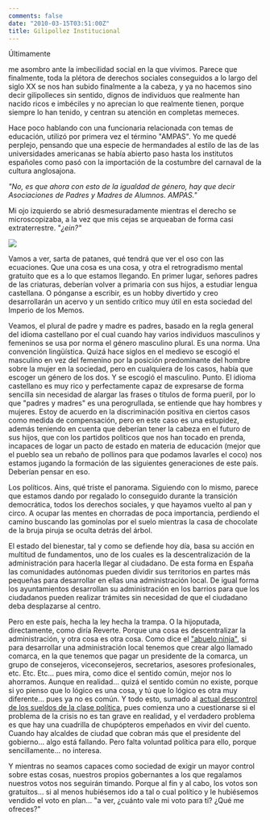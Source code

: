 ```yaml
---
comments: false
date: "2010-03-15T03:51:00Z"
title: Gilipollez Institucional
---
```


<!--         @page { margin: 2cm }       P { margin-bottom: 0.21cm } -->Últimamente
me asombro ante la imbecilidad social en la que vivimos. Parece que
finalmente, toda la plétora de derechos sociales conseguidos a lo largo
del siglo XX se nos han subido finalmente a la cabeza, y ya no hacemos
sino decir gilipolleces sin sentido, dignos de individuos que realmente
han nacido ricos e imbéciles y no aprecian lo que realmente tienen,
porque siempre lo han tenido, y centran su atención en completas
memeces.

Hace poco hablando con una funcionaria relacionada con temas de
educación, utilizó por primera vez el término "AMPAS". Yo me quedé
perplejo, pensando que una especie de hermandades al estilo de las de
las universidades americanas se había abierto paso hasta los institutos
españoles como pasó con la importación de la costumbre del carnaval de
la cultura anglosajona.

*"No, es que ahora con esto de la igualdad de género, hay que decir
Asociaciones de Padres y Madres de Alumnos. AMPAS."*

Mi ojo izquierdo se abrió desmesuradamente mientras el derecho se
microscopizaba, a la vez que mis cejas se arqueaban de forma casi
extraterrestre. "*¿ein?"<!--more-->*

*[![](http://www.huertaalta.com/centro/images/ampa.jpg)](http://www.huertaalta.com/centro/images/ampa.jpg)*

Vamos a ver, sarta de patanes, qué tendrá que ver el oso con las
ecuaciones. Que una cosa es una cosa, y otra el retrogradismo mental
gratuito que es a lo que estamos llegando. En primer lugar, señores
padres de las criaturas, deberían volver a primaria con sus hijos, a
estudiar lengua castellana. O pónganse a escribir, es un hobby divertido
y creo desarrollarán un acervo y un sentido crítico muy útil en esta
sociedad del Imperio de los Memos.

Veamos, el plural de padre y madre es padres, basado en la regla general
del idioma castellano por el cual cuando hay varios individuos
masculinos y femeninos se usa por norma el género masculino plural. Es
una norma. Una convención lingüística. Quizá hace siglos en el medievo
se escogió el masculino en vez del femenino por la posición predominante
del hombre sobre la mujer en la sociedad, pero en cualquiera de los
casos, había que escoger un género de los dos. Y se escogió el
masculino. Punto. El idioma castellano es muy rico y perfectamente capaz
de expresarse de forma sencilla sin necesidad de alargar las frases o
títulos de forma pueril, por lo que "padres y madres" es una
perogrullada, se entiende que hay hombres y mujeres. Estoy de acuerdo en
la discriminación positiva en ciertos casos como medida de compensación,
pero en este caso es una estupidez, además teniendo en cuenta que
deberían tener la cabeza en el futuro de sus hijos, que con los partidos
políticos que nos han tocado en prenda, incapaces de logar un pacto de
estado en materia de educación (mejor que el pueblo sea un rebaño de
pollinos para que podamos lavarles el coco) nos estamos jugando la
formación de las siguientes generaciones de este país. Deberían pensar
en eso.

Los políticos. Ains, qué triste el panorama. Siguiendo con lo mismo,
parece que estamos dando por regalado lo conseguido durante la
transición democrática, todos los derechos sociales, y que hayamos
vuelto al pan y circo. A ocupar las mentes en chorradas de poca
importancia, perdiendo el camino buscando las gominolas por el suelo
mientras la casa de chocolate de la bruja piruja se oculta detrás del
árbol.

El estado del bienestar, tal y como se defiende hoy día, basa su acción
en multitud de fundamentos, uno de los cuales es la descentralización de
la administración para hacerla llegar al ciudadano. De esta forma en
España las comunidades autónomas pueden dividir sus territorios en
partes más pequeñas para desarrollar en ellas una administración local.
De igual forma los ayuntamientos desarrollan su administración en los
barrios para que los ciudadanos pueden realizar trámites sin necesidad
de que el ciudadano deba desplazarse al centro.

Pero en este país, hecha la ley hecha la trampa. O la hijoputada,
directamente, como diría Reverte. Porque una cosa es descentralizar la
administración, y otra cosa es otra cosa. Como dice el ["abuelo
ninja"](http://www.leopoldoabadia.com), si para desarrollar una
administración local tenemos que crear algo llamado comarca, en la que
tenemos que pagar un presidente de la comarca, un grupo de consejeros,
viceconsejeros, secretarios, asesores profesionales, etc. Etc. Etc...
pues mira, como dice el sentido común, mejor nos lo ahorramos. Aunque en
realidad... quizá el sentido común no existe, porque si yo pienso que lo
lógico es una cosa, y tú que lo lógico es otra muy diferente... pues ya
no es común. Y todo esto, sumado al [actual descontrol de los sueldos de
la clase
política](http://www.inversionyahorros.com/index.php/la-casta-el-increible-chollo-de-ser-politico-en-espana-por-daniel-montero),
pues comienza uno a cuestionarse si el problema de la crisis no es tan
grave en realidad, y el verdadero problema es que hay una cuadrilla de
chupópteros empeñados en vivir del cuento. Cuando hay alcaldes de ciudad
que cobran más que el presidente del gobierno... algo está fallando.
Pero falta voluntad política para ello, porque sencillamente... no
interesa.

Y mientras no seamos capaces como sociedad de exigir un mayor control
sobre estas cosas, nuestros propios gobernantes a los que regalamos
nuestros votos nos seguirán timando. Porque al fin y al cabo, los votos
son gratuitos... si al menos hubiésemos ido a tal o cual político y le
hubiésemos vendido el voto en plan... "a ver, ¿cuánto vale mi voto para
ti? ¿Qué me ofreces?"

  
  
<!--adsense-->  
  

